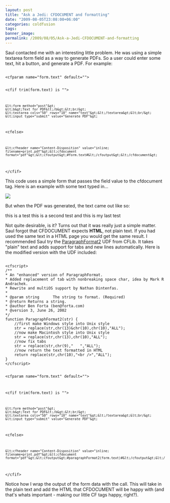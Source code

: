 ```yaml
---
layout: post
title: "Ask a Jedi: CFDOCUMENT and formatting"
date: "2009-08-05T23:08:00+06:00"
categories: coldfusion 
tags: 
banner_image: 
permalink: /2009/08/05/Ask-a-Jedi-CFDOCUMENT-and-formatting
---
```


Saul contacted me with an interesting little problem. He was using a simple textarea form field as a way to generate PDFs. So a user could enter some text, hit a button, and generate a PDF. For example:
<!--more-->
<code>
&lt;cfparam name="form.text" default=""&gt;

&lt;cfif trim(form.text) is ""&gt;

	&lt;form method="post"&gt;
	&lt;b&gt;Text for PDF&lt;/b&gt;&lt;br/&gt;
	&lt;textarea cols="50" rows="10" name="text"&gt;&lt;/textarea&gt;&lt;br/&gt;
	&lt;input type="submit" value="Generate PDF"&gt;

&lt;cfelse&gt;

	&lt;cfheader name="Content-Disposition" value="inline; filename=print.pdf"&gt;&lt;cfdocument format="pdf"&gt;&lt;cfoutput&gt;#form.text#&lt;/cfoutput&gt;&lt;/cfdocument&gt;

&lt;/cfif&gt;
</code>

This code uses a simple form that passes the field value to the cfdocument tag. Here is an example with some text typed in...

<img src="https://static.raymondcamden.com/images/Picture 252.png" />

But when the PDF was generated, the text came out like so:

this is a test this is a second test and this is my last test

Not quite desirable, is it? Turns out that it was really just a simple matter. Saul forgot that CFDOCUMENT expects <b>HTML</b>, not plain text. If you had used the same text in a HTML page you would get the same result. I recommended Saul try the <a href="http://www.cflib.org/udf/paragraphformat2">ParagraphFormat2</a> UDF from CFLib. It takes "plain" text and adds support for tabs and new lines automatically. Here is the modified version with the UDF included:

<code>
&lt;cfscript&gt;
/**
* An "enhanced" version of ParagraphFormat.
* Added replacement of tab with nonbreaking space char, idea by Mark R Andrachek.
* Rewrite and multiOS support by Nathan Dintenfas.
*
* @param string      The string to format. (Required)
* @return Returns a string.
* @author Ben Forta (ben@forta.com)
* @version 3, June 26, 2002
*/
function ParagraphFormat2(str) {
    //first make Windows style into Unix style
    str = replace(str,chr(13)&chr(10),chr(10),"ALL");
    //now make Macintosh style into Unix style
    str = replace(str,chr(13),chr(10),"ALL");
    //now fix tabs
    str = replace(str,chr(9),"   ","ALL");
    //now return the text formatted in HTML
    return replace(str,chr(10),"&lt;br /&gt;","ALL");
}
&lt;/cfscript&gt;

&lt;cfparam name="form.text" default=""&gt;

&lt;cfif trim(form.text) is ""&gt;

	&lt;form method="post"&gt;
	&lt;b&gt;Text for PDF&lt;/b&gt;&lt;br/&gt;
	&lt;textarea cols="50" rows="10" name="text"&gt;&lt;/textarea&gt;&lt;br/&gt;
	&lt;input type="submit" value="Generate PDF"&gt;

&lt;cfelse&gt;

	&lt;cfheader name="Content-Disposition" value="inline; filename=print.pdf"&gt;&lt;cfdocument format="pdf"&gt;&lt;cfoutput&gt;#paragraphFormat2(form.text)#&lt;/cfoutput&gt;&lt;/cfdocument&gt;

&lt;/cfif&gt;
</code>

Notice how I wrap the output of the form data with the call. This will take in the plain text and add the HTML that CFDOCUMENT will be happy with (and that's whats important - making our little CF tags happy, right?).